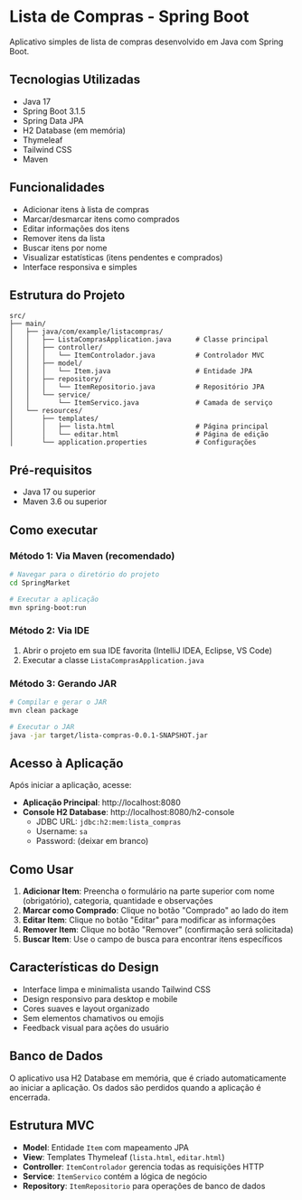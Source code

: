 # Lista de Compras - Spring Boot

Aplicativo simples de lista de compras desenvolvido em Java com Spring Boot.

## Tecnologias Utilizadas

- Java 17
- Spring Boot 3.1.5
- Spring Data JPA
- H2 Database (em memória)
- Thymeleaf
- Tailwind CSS
- Maven

## Funcionalidades

- Adicionar itens à lista de compras
- Marcar/desmarcar itens como comprados
- Editar informações dos itens
- Remover itens da lista
- Buscar itens por nome
- Visualizar estatísticas (itens pendentes e comprados)
- Interface responsiva e simples

## Estrutura do Projeto

```
src/
├── main/
│   ├── java/com/example/listacompras/
│   │   ├── ListaComprasApplication.java      # Classe principal
│   │   ├── controller/
│   │   │   └── ItemControlador.java          # Controlador MVC
│   │   ├── model/
│   │   │   └── Item.java                     # Entidade JPA
│   │   ├── repository/
│   │   │   └── ItemRepositorio.java          # Repositório JPA
│   │   └── service/
│   │       └── ItemServico.java              # Camada de serviço
│   └── resources/
│       ├── templates/
│       │   ├── lista.html                    # Página principal
│       │   └── editar.html                   # Página de edição
│       └── application.properties            # Configurações
```

## Pré-requisitos

- Java 17 ou superior
- Maven 3.6 ou superior

## Como executar

### Método 1: Via Maven (recomendado)
```bash
# Navegar para o diretório do projeto
cd SpringMarket

# Executar a aplicação
mvn spring-boot:run
```

### Método 2: Via IDE
1. Abrir o projeto em sua IDE favorita (IntelliJ IDEA, Eclipse, VS Code)
2. Executar a classe `ListaComprasApplication.java`

### Método 3: Gerando JAR
```bash
# Compilar e gerar o JAR
mvn clean package

# Executar o JAR
java -jar target/lista-compras-0.0.1-SNAPSHOT.jar
```

## Acesso à Aplicação

Após iniciar a aplicação, acesse:
- **Aplicação Principal**: http://localhost:8080
- **Console H2 Database**: http://localhost:8080/h2-console
  - JDBC URL: `jdbc:h2:mem:lista_compras`
  - Username: `sa`
  - Password: (deixar em branco)

## Como Usar

1. **Adicionar Item**: Preencha o formulário na parte superior com nome (obrigatório), categoria, quantidade e observações
2. **Marcar como Comprado**: Clique no botão "Comprado" ao lado do item
3. **Editar Item**: Clique no botão "Editar" para modificar as informações
4. **Remover Item**: Clique no botão "Remover" (confirmação será solicitada)
5. **Buscar Item**: Use o campo de busca para encontrar itens específicos

## Características do Design

- Interface limpa e minimalista usando Tailwind CSS
- Design responsivo para desktop e mobile
- Cores suaves e layout organizado
- Sem elementos chamativos ou emojis
- Feedback visual para ações do usuário

## Banco de Dados

O aplicativo usa H2 Database em memória, que é criado automaticamente ao iniciar a aplicação. Os dados são perdidos quando a aplicação é encerrada.

## Estrutura MVC

- **Model**: Entidade `Item` com mapeamento JPA
- **View**: Templates Thymeleaf (`lista.html`, `editar.html`)
- **Controller**: `ItemControlador` gerencia todas as requisições HTTP
- **Service**: `ItemServico` contém a lógica de negócio
- **Repository**: `ItemRepositorio` para operações de banco de dados